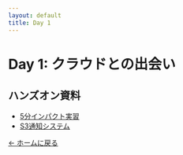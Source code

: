 ```yaml
---
layout: default
title: Day 1
---
```


# Day 1: クラウドとの出会い

## ハンズオン資料

- [5分インパクト実習](5min-impact-lab/)
- [S3通知システム](s3-notification-lab/)

[← ホームに戻る](../)
